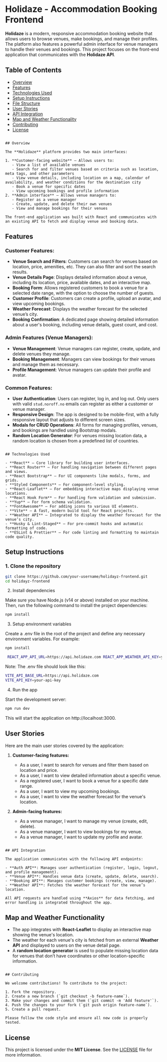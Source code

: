 # Holidaze - Accommodation Booking Frontend

**Holidaze** is a modern, responsive accommodation booking website that allows users to browse venues, make bookings, and manage their profiles. The platform also features a powerful admin interface for venue managers to handle their venues and bookings. This project focuses on the front-end application that communicates with the **Holidaze API**.

## Table of Contents

- [Overview](#overview)
- [Features](#features)
- [Technologies Used](#technologies-used)
- [Setup Instructions](#setup-instructions)
- [File Structure](#file-structure)
- [User Stories](#user-stories)
- [API Integration](#api-integration)
- [Map and Weather Functionality](#map-and-weather-functionality)
- [Contributing](#contributing)
- [License](#license)

```

## Overview

The **Holidaze** platform provides two main interfaces:

1. **Customer-facing website** – Allows users to:
   - View a list of available venues
   - Search for and filter venues based on criteria such as location, meta tags, and other parameters
   - View venue details, including location on a map, calendar of availability, and weather conditions for the destination city
   - Book a venue for specific dates
   - View upcoming bookings and profile information
2. **Admin interface** – Allows venue managers to:
   - Register as a venue manager
   - Create, update, and delete their own venues
   - View and manage bookings for their venues

The front-end application was built with React and communicates with an existing API to fetch and display venue and booking data.

```

## Features

### **Customer Features:**

- **Venue Search and Filters**: Customers can search for venues based on location, price, amenities, etc. They can also filter and sort the search results.
- **Venue Details Page**: Displays detailed information about a venue, including its location, price, available dates, and an interactive map.
- **Booking Form**: Allows registered customers to book a venue for a selected date range, with the option to choose the number of guests.
- **Customer Profile**: Customers can create a profile, upload an avatar, and view upcoming bookings.
- **Weather Forecast**: Displays the weather forecast for the selected venue’s city.
- **Booking Confirmation**: A dedicated page showing detailed information about a user's booking, including venue details, guest count, and cost.

### **Admin Features (Venue Managers):**

- **Venue Management**: Venue managers can register, create, update, and delete venues they manage.
- **Booking Management**: Managers can view bookings for their venues and manage them as necessary.
- **Profile Management**: Venue managers can update their profile and avatar.

### **Common Features:**

- **User Authentication**: Users can register, log in, and log out. Only users with valid `stud.noroff.no` emails can register as either a customer or venue manager.
- **Responsive Design**: The app is designed to be mobile-first, with a fully responsive layout that adjusts to different screen sizes.
- **Modals for CRUD Operations**: All forms for managing profiles, venues, and bookings are handled using Bootstrap modals.
- **Random Location Generator**: For venues missing location data, a random location is chosen from a predefined list of countries.

```

## Technologies Used

- **React** – Core library for building user interfaces.
- **React Router** – For handling navigation between different pages and views.
- **React Bootstrap** – For UI components like modals, forms, and grids.
- **Styled Components** – For component-level styling.
- **React-Leaflet** – For embedding interactive maps displaying venue locations.
- **React Hook Form** – For handling form validation and submission.
- **Yup** – For form schema validation.
- **FontAwesome** – For adding icons to various UI elements.
- **Vite** – A fast, modern build tool for React projects.
- **Weather API** – Integrated to display the weather forecast for the venue’s city.
- **Husky & Lint-Staged** – For pre-commit hooks and automatic formatting of code.
- **ESLint & Prettier** – For code linting and formatting to maintain code quality.

```

## Setup Instructions

### 1. Clone the repository

```bash
git clone https://github.com/your-username/holidayz-frontend.git
cd holidayz-frontend
```

2. Install dependencies

Make sure you have Node.js (v14 or above) installed on your machine. Then, run the following command to install the project dependencies:

```bash
npm install

```

3. Setup environment variables

Create a .env file in the root of the project and define any necessary environment variables. For example:

```bash
npm install

```

```bash
 REACT_APP_API_URL=https://api.holidaze.com REACT_APP_WEATHER_API_KEY=your-weather-api-key
```
Note: The .env file should look like this:
```bash
VITE_API_BASE_URL=https://api.holidaze.com
VITE_API_KEY=your-api-key
```

4. Run the app

Start the development server:

```bash
npm run dev
```

This will start the application on http://localhost:3000.

## User Stories

Here are the main user stories covered by the application:

1. **Customer-facing features:**
   - As a user, I want to search for venues and filter them based on location and price.
   - As a user, I want to view detailed information about a specific venue.
   - As a registered user, I want to book a venue for a specific date range.
   - As a user, I want to view my upcoming bookings.
   - As a user, I want to view the weather forecast for the venue's location.

2. **Admin-facing features:**
   - As a venue manager, I want to manage my venue (create, edit, delete).
   - As a venue manager, I want to view bookings for my venue.
   - As a venue manager, I want to update my profile and avatar.

```

## API Integration

The application communicates with the following API endpoints:

- **Auth API**: Manages user authentication (register, login, logout, and profile management).
- **Venue API**: Handles venue data (create, update, delete, search).
- **Booking API**: Manages customer bookings (create, view, manage).
- **Weather API**: Fetches the weather forecast for the venue’s location.

All API requests are handled using **Axios** for data fetching, and error handling is integrated throughout the app.

```

## Map and Weather Functionality

- The app integrates with **React-Leaflet** to display an interactive map showing the venue's location.
- The weather for each venue's city is fetched from an external **Weather API** and displayed to users on the venue detail page.
- A **random location generator** is used to populate missing location data for venues that don’t have coordinates or other location-specific information.

```

## Contributing

We welcome contributions! To contribute to the project:

1. Fork the repository.
2. Create a new branch (`git checkout -b feature-name`).
3. Make your changes and commit them (`git commit -m 'Add feature'`).
4. Push the changes to your fork (`git push origin feature-name`).
5. Create a pull request.

Please follow the code style and ensure all new code is properly tested.

```

## License

This project is licensed under the **MIT License**. See the [LICENSE](LICENSE) file for more information.
